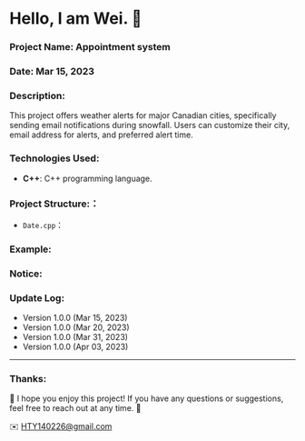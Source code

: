 Hello, I am Wei. 📌
======

### Project Name: Appointment system

### Date:  Mar 15, 2023

### Description:
This project offers weather alerts for major Canadian cities, specifically sending email notifications during snowfall. Users can customize their city, email address for alerts, and preferred alert time.

### Technologies Used:
- **C++**: C++ programming language.  

### Project Structure:：
- `Date.cpp`：

### Example:


### Notice:


### Update Log:
- Version 1.0.0 (Mar 15, 2023)
- Version 1.0.0 (Mar 20, 2023)
- Version 1.0.0 (Mar 31, 2023)
- Version 1.0.0 (Apr 03, 2023)

***
### Thanks:

📌 I hope you enjoy this project! If you have any questions or suggestions, feel free to reach out at any time. 📌

✉️ HTY140226@gmail.com

